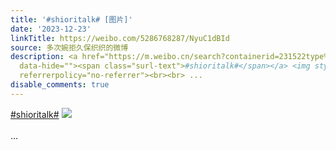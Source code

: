 ```yaml
---
title: '#shioritalk# [图片]'
date: '2023-12-23'
linkTitle: https://weibo.com/5286768287/NyuC1dBId
source: 多次婉拒久保织织的微博
description: <a href="https://m.weibo.cn/search?containerid=231522type%3D1%26t%3D10%26q%3D%23shioritalk%23&amp;extparam=%23shioritalk%23"
  data-hide=""><span class="surl-text">#shioritalk#</span></a> <img style="" src="https://tvax4.sinaimg.cn/large/005LMJWfgy1hl3ztn4te8j30iy0sgq5a.jpg"
  referrerpolicy="no-referrer"><br><br> ...
disable_comments: true
---
```

<a href="https://m.weibo.cn/search?containerid=231522type%3D1%26t%3D10%26q%3D%23shioritalk%23&amp;extparam=%23shioritalk%23" data-hide=""><span class="surl-text">#shioritalk#</span></a> <img style="" src="https://tvax4.sinaimg.cn/large/005LMJWfgy1hl3ztn4te8j30iy0sgq5a.jpg" referrerpolicy="no-referrer"><br><br> ...